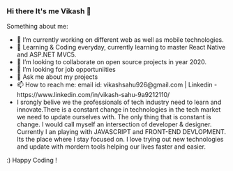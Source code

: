 <h3>Hi there It's me Vikash 👋 </h3>

<p>Something about me:</p>

<ul>
  <li>🔭 I’m currently working on different web as well as mobile technologies. </li>
  <li>🌱 Learning & Coding everyday, currently learning to master React Native and ASP.NET MVC5.</li>
  <li>👯 I’m looking to collaborate on open source projects in year 2020.</li>
  <li>🤔 I’m looking for job opportuniities</li>
  <li>💬 Ask me about my projects</li>
  <li>📫 How to reach me: email id: vikashsahu926@gmail.com | Linkedin - https://www.linkedin.com/in/vikash-sahu-9a9212110/</li>
  <li>I srongly belive we the professionals of tech industry need to learn and innovate.There is a constant change in technologies in the tech market we need to update ourselves with. The only thing that is constant is change. I would call myself an intersection of developer & designer. Currently I an playing with JAVASCRIPT and FRONT-END DEVLOPMENT. Its the place where I stay focused on. I love trying out new technologies and update with mordern tools helping our lives faster and easier.</li>
</ul>

<p>:) Happy Coding !</p>

